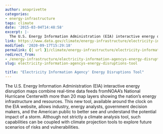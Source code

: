 ```yaml
---
author: anaprivette
categories:
- energy-infrastructure
tags: climate
date: '2015-03-04T14:48:58'
excerpt: |-
  The U.S. Energy Information Administration (EIA) interactive energy disruption maps combine real-time data feeds from NOAA's National Hurricane Center with more than 20 map layers showing the nation's energy infrastructure and resources. This new tool, available around the clock on the EIA…
link: https://www.data.gov/climate/energy-infrastructure/electricity-information-agencys-energy-disruptions-tool/
modified: '2020-09-17T15:29:18'
permalink: {{ url }}/climate/energy-infrastructure/electricity-information-agencys-energy-disruptions-tool/
redirect_from:
- /energy-infrastructure/electricity-information-agencys-energy-disruptions-tool/
slug: electricity-information-agencys-energy-disruptions-tool

title: "Electricity Information Agency' Energy Disruptions Tool"
---
```


The U.S. Energy Information Administration (EIA) interactive energy disruption maps combine real-time data feeds fromNOAA’s National Hurricane Centerwith more than 20 map layers showing the nation’s energy infrastructure and resources. This new tool, available around the clock on the EIA website, allows industry, energy analysts, government decision makers, and the American public to better see and understand the potential impact of a storm. Although not strictly a climate analysis tool, such capabilities can be coupled with climate projection tools to explore future scenarios of risks and vulnerabilities.
